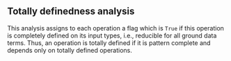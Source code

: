 Totally definedness analysis
----------------------------

This analysis assigns to each operation a flag which is `True`
if this operation is completely defined on its input types,
i.e., reducible for all ground data terms.
Thus, an operation is totally defined if it is pattern complete
and depends only on totally defined operations.
